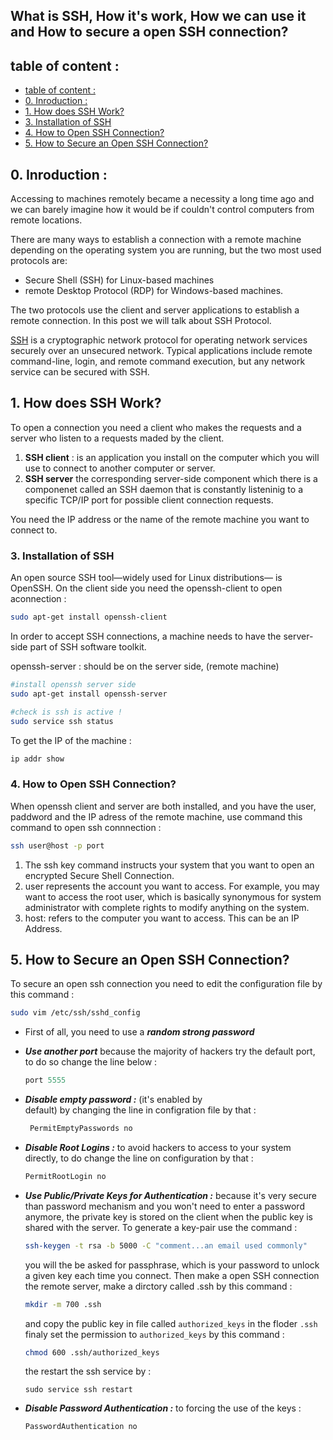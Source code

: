 <h2 class="article-title">
What is SSH, How it's work, How we can use it and How to secure a open SSH connection?
</h2>

## table of content : 
  - [table of content :](#table-of-content-)
  - [0. Inroduction :](#0-inroduction-)
  - [1. How does SSH Work?](#1-how-does-ssh-work)
  - [3. Installation of  SSH](#3-installation-of-ssh)
  - [4. How to Open SSH Connection?](#4-how-to-open-ssh-connection)
  - [5. How to Secure an Open SSH Connection?](#5-how-to-secure-an-open-ssh-connection)

## 0. Inroduction :

Accessing to machines remotely became a necessity a   long time ago and we can barely imagine how it would be if couldn't control computers from remote locations.
    
There are many ways to establish a connection with a 
remote machine depending on the operating system you are running, but the two most used protocols are:
- Secure Shell (SSH) for Linux-based machines
- remote Desktop Protocol (RDP) for Windows-based machines.

The two protocols use the client and server applications to establish a remote connection.
In this post we will talk about SSH Protocol.

[SSH](https://en.wikipedia.org/wiki/Ssh_(Secure_Shell))  is a cryptographic network protocol for operating network services securely over an unsecured network. Typical applications include remote command-line, login, and remote command execution, but any network service can be secured with SSH.


## 1. How does SSH Work?

To open a connection you need a client who makes the requests and a server who listen to a requests maded by the client. 

1. **SSH client** : is an application you install on the computer which you will use to connect to another computer or server.
2. **SSH server** the corresponding server-side component which there is a componenet called an SSH daemon that is constantly listeninig to a specific TCP/IP port for possible client connection requests.


You need the IP address or the name of the remote machine you want to connect to.

### 3. Installation of  SSH
An open source SSH tool—widely used for Linux distributions— is OpenSSH.
On the client side you need the openssh-client to open aconnection :
```bash
sudo apt-get install openssh-client
```

In order to accept SSH connections, a machine needs to have the server-side part of SSH software toolkit.

openssh-server : should be on the server side, (remote machine)
```bash
#install openssh server side 
sudo apt-get install openssh-server

#check is ssh is active !
sudo service ssh status
```
To get the IP of the machine :
```bash
ip addr show
```

### 4. How to Open SSH Connection?

When openssh client and server are both installed, and you have the user, paddword and the IP adress of the remote machine, use command this command to  open ssh connnection :  

```bash
ssh user@host -p port
```

1. The ssh key command instructs your system that you want to open an encrypted Secure Shell Connection.
2. user represents the account you want to access. For example, you may want to access the root user, which is basically synonymous for system administrator with complete rights to modify anything on the system.
3. host: refers to the computer you want to access. This can be an IP Address.

## 5. How to Secure an Open SSH Connection?
To secure an open ssh connection you need to edit the configuration file by this command : 

```bash
sudo vim /etc/ssh/sshd_config
```

- First of all, you need to use a ***random strong password***
- ***Use another port*** because the majority of hackers try the default port, to do so change the line below : 
    ```php
    port 5555
    ``` 
-  ***Disable empty password :*** (it's enabled by     
    default) by changing the line in configration  file by that :
    ```php
     PermitEmptyPasswords no
    ```
- ***Disable Root Logins :*** to avoid hackers to access to your system directly, to do change the line on configuration by that : 
  ```php
  PermitRootLogin no
  ```
- ***Use Public/Private  Keys for Authentication :*** because it's very secure than password mechanism and you won't need to enter a password anymore, the private key is stored on the client when the public key  is shared with the server.
  To generate a key-pair use the command : 
  ```bash
  ssh-keygen -t rsa -b 5000 -C "comment...an email used commonly"
  ```
  you will the be asked for passphrase, which is your password to unlock a given key each time you connect.
  Then make a open SSH connection the remote server, 
 make a dirctory called .ssh by this command : 
  ```bash
  mkdir -m 700 .ssh
  ```
  and copy the public key in file called `authorized_keys` in the floder `.ssh` 
  finaly set the permission to `authorized_keys` by this command :
  ```bash
  chmod 600 .ssh/authorized_keys
  ```
  the restart the ssh service by :

  ```
  sudo service ssh restart
  ```
- ***Disable Password Authentication :*** to forcing the use of the keys : 
     ```bash
     PasswordAuthentication no
     ```
   
